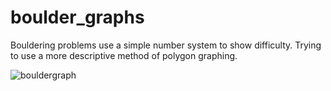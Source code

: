 # boulder_graphs
Bouldering problems use a simple number system to show difficulty. Trying to use a more descriptive method of polygon graphing.



![bouldergraph](https://cloud.githubusercontent.com/assets/1410310/12218301/1cd3246e-b6e9-11e5-8176-223222735bf7.png)

